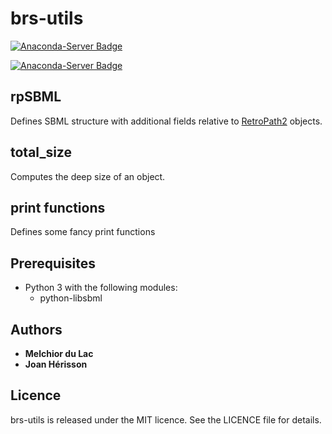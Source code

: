 # brs-utils

[![Anaconda-Server Badge](https://anaconda.org/brsynth/brs_utils/badges/latest_release_date.svg)](https://anaconda.org/brsynth/brs_utils)

[![Anaconda-Server Badge](https://anaconda.org/brsynth/brs_utils/badges/version.svg)](https://anaconda.org/brsynth/brs_utils)

## rpSBML
Defines SBML structure with additional fields relative to [RetroPath2](https://github.com/brsynth/RetroPath2-wrapper) objects.

## total_size
Computes the deep size of an object.

## print functions
Defines some fancy print functions

## Prerequisites

* Python 3 with the following modules:
    * python-libsbml

## Authors

* **Melchior du Lac**
* **Joan Hérisson**


## Licence
brs-utils is released under the MIT licence. See the LICENCE file for details.
